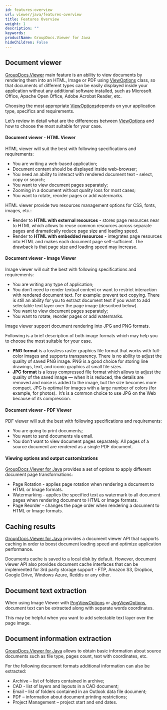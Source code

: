 ```yaml
---
id: features-overview
url: viewer/java/features-overview
title: Features Overview
weight: 1
description: ""
keywords: 
productName: GroupDocs.Viewer for Java
hideChildren: False
---
```

  
## Document viewer

[GroupDocs.Viewer](https://products.groupdocs.com/viewer) main feature is an ability to view documents by rendering them into an HTML, Image or PDF using [ViewOptions](https://apireference.groupdocs.com/java/viewer/groupdocs.viewer.options/viewoptions) class, so that documents of different types can be easily displayed inside your application without any additional software installed, such as Microsoft Office, Apache Open Office, Adobe Acrobat Reader, etc.

Choosing the most appropriate [ViewOptions](https://apireference.groupdocs.com/java/viewer/groupdocs.viewer.options/viewoptions)depends on your application type, specifics and requirements.

Let’s review in detail what are the differences between [ViewOptions](https://apireference.groupdocs.com/java/viewer/groupdocs.viewer.options/viewoptions) and how to choose the most suitable for your case.  

#### Document viewer - HTML Viewer

HTML viewer will suit the best with following specifications and requirements:

*   You are writing a web-based application;
*   Document content should be displayed inside web-browser;
*   You need an ability to interact with rendered document text - select, copy or search;
*   You want to view document pages separately;
*   Zooming in a document without quality loss for most cases;
*   You want to rotate, reorder pages or add watermarks.

HTML viewer provide two resources management options for CSS, fonts, images, etc.:

*   Render to **HTML with external resources** - stores page resources near to HTML which allows to reuse common resources across separate pages and dramatically reduce page size and loading speed.    
*   Render to **HTML with embedded resources** - integrates page resources into HTML and makes each document page self-sufficient. The drawback is that page size and loading speed may increase.
    

#### Document viewer - Image Viewer

Image viewer will suit the best with following specifications and requirements:

*   You are writing any type of application;    
*   You don’t need to render textual content or want to restrict interaction with rendered document text. For example: prevent text copying. There is still an ability for you to extract document text if you want to add selectable text layer over the page image (described below).     
*   You want to view document pages separately;    
*   You want to rotate, reorder pages or add watermarks. 
    

Image viewer support document rendering into JPG and PNG formats.

Following is a brief description of both image formats which may help you to choose the most suitable for your case.  

*   **PNG** **format** is a lossless raster graphics file format that works with full-color images and supports transparency. There is no ability to adjust the quality of saved PNG image. PNG is a good choice for storing line drawings, text, and iconic graphics at small file sizes.
*   **JPG** **format** is a lossy compressed file format which allows to adjust the quality of the saved image — when it is reduced, the details are removed and noise is added to the image, but the size becomes more compact. JPG is optimal for images with a large number of colors (for example, for photos).  It’s is a common choice to use JPG on the Web because of its compression.

#### Document viewer - PDF Viewer

PDF viewer will suit the best with following specifications and requirements:

*   You are going to print documents;    
*   You want to send documents via email.    
*   You don’t want to view document pages separately. All pages of a source document are rendered as a single PDF document.
    

#### Viewing options and output customizations

[GroupDocs.Viewer for Java](https://products.groupdocs.com/viewer/java) provides a set of options to apply different document page transformations:

*   Page Rotation - applies page rotation when rendering a document to HTML or Image formats.    
*   Watermarking - applies the specified text as watermark to all document pages when rendering document to HTML or Image formats.    
*   Page Reorder - changes the page order when rendering a document to HTML or Image formats.
       
    

## Caching results

[GroupDocs.Viewer for Java](https://products.groupdocs.com/viewer/java) provides a document viewer API that supports caching in order to boost document loading speed and optimize application performance.

Documents cache is saved to a local disk by default. However, document viewer API also provides document cache interfaces that can be implemented for 3rd party storage support - FTP, Amazon S3, Dropbox, Google Drive, Windows Azure, Reddis or any other.
  

## Document text extraction

When using Image Viewer with [PngViewOptions](https://apireference.groupdocs.com/java/viewer/groupdocs.viewer.options/pngviewoptions) or [JpgViewOptions](https://apireference.groupdocs.com/java/viewer/groupdocs.viewer.options/jpgviewoptions), document text can be extracted along with separate words coordinates.

This may be helpful when you want to add selectable text layer over the page image.
  

## Document information extraction

[GroupDocs.Viewer for Java](https://products.groupdocs.com/viewer/java) allows to obtain basic information about source documents such as file type, pages count, text with coordinates, etc.

For the following document formats additional information can also be extracted:

*   Archive – list of folders contained in archive;    
*   CAD - list of layers and layouts in a CAD document;    
*   Email – list of folders contained in an Outlook data file document;    
*   PDF – information about document printing restrictions;    
*   Project Management – project start and end dates.
